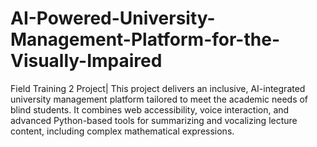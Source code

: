 # AI-Powered-University-Management-Platform-for-the-Visually-Impaired
Field Training 2 Project| This project delivers an inclusive, AI-integrated university management platform tailored to meet the academic needs of blind students. It combines web accessibility, voice interaction, and advanced Python-based tools for summarizing and vocalizing lecture content, including complex mathematical expressions.
